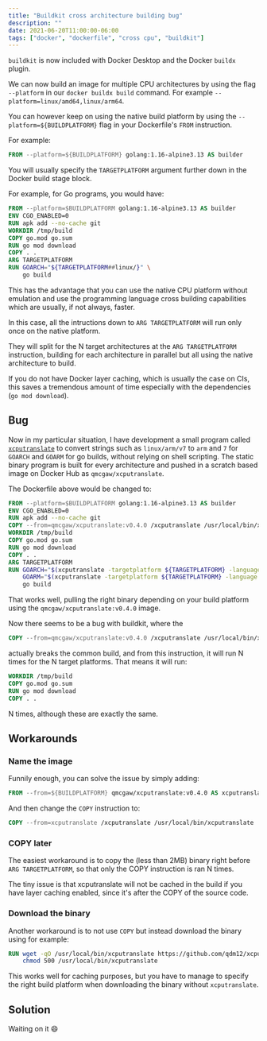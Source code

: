 ```yaml
---
title: "Buildkit cross architecture building bug"
description: ""
date: 2021-06-20T11:00:00-06:00
tags: ["docker", "dockerfile", "cross cpu", "buildkit"]
---
```



`buildkit` is now included with Docker Desktop and the Docker `buildx` plugin.

We can now build an image for multiple CPU architectures by using the flag `--platform` in our `docker buildx build` command.
For example `--platform=linux/amd64,linux/arm64`.

You can however keep on using the native build platform by using the `--platform=${BUILDPLATFORM}` flag in your Dockerfile's `FROM` instruction.

For example:

```Dockerfile
FROM --platform=${BUILDPLATFORM} golang:1.16-alpine3.13 AS builder
```

You will usually specify the `TARGETPLATFORM` argument further down in the Docker build stage block.

For example, for Go programs, you would have:

```Dockerfile
FROM --platform=$BUILDPLATFORM golang:1.16-alpine3.13 AS builder
ENV CGO_ENABLED=0
RUN apk add --no-cache git
WORKDIR /tmp/build
COPY go.mod go.sum
RUN go mod download
COPY . .
ARG TARGETPLATFORM
RUN GOARCH="${TARGETPLATFORM##linux/}" \
    go build
```

This has the advantage that you can use the native CPU platform without emulation and use the programming language cross building capabilities
which are usually, if not always, faster.

In this case, all the intructions down to `ARG TARGETPLATFORM` will run only once on the native platform.

They will split for the N target architectures at the `ARG TARGETPLATFORM` instruction, building for each architecture in parallel but all using the native architecture to build.

If you do not have Docker layer caching, which is usually the case on CIs, this saves a tremendous amount of time especially with the dependencies (`go mod download`).

## Bug

Now in my particular situation, I have development a small program called [`xcputranslate`](https://github.com/qdm12/xcputranslate) to convert strings such as `linux/arm/v7` to `arm` and `7` for `GOARCH` and `GOARM` for go builds, without relying on shell scripting. The static binary program is built for every architecture and pushed in a scratch based image on Docker Hub as `qmcgaw/xcputranslate`.

The Dockerfile above would be changed to:

```Dockerfile
FROM --platform=$BUILDPLATFORM golang:1.16-alpine3.13 AS builder
ENV CGO_ENABLED=0
RUN apk add --no-cache git
COPY --from=qmcgaw/xcputranslate:v0.4.0 /xcputranslate /usr/local/bin/xcputranslate
WORKDIR /tmp/build
COPY go.mod go.sum
RUN go mod download
COPY . .
ARG TARGETPLATFORM
RUN GOARCH="$(xcputranslate -targetplatform ${TARGETPLATFORM} -language golang -field arch)" \
    GOARM="$(xcputranslate -targetplatform ${TARGETPLATFORM} -language golang -field arm)" \
    go build
```

That works well, pulling the right binary depending on your build platform using the `qmcgaw/xcputranslate:v0.4.0` image.

Now there seems to be a bug with buildkit, where the

```Dockerfile
COPY --from=qmcgaw/xcputranslate:v0.4.0 /xcputranslate /usr/local/bin/xcputranslate
```

actually breaks the common build, and from this instruction, it will run N times for the N target platforms.
That means it will run:

```Dockerfile
WORKDIR /tmp/build
COPY go.mod go.sum
RUN go mod download
COPY . .
```

N times, although these are exactly the same.

## Workarounds

### Name the image

Funnily enough, you can solve the issue by simply adding:

```Dockerfile
FROM --from=${BUILDPLATFORM} qmcgaw/xcputranslate:v0.4.0 AS xcputranslate
```

And then change the `COPY` instruction to:

```Dockerfile
COPY --from=xcputranslate /xcputranslate /usr/local/bin/xcputranslate
```

### COPY later

The easiest workaround is to copy the (less than 2MB) binary right before `ARG TARGETPLATFORM`, so that only the COPY instruction is ran N times.

The tiny issue is that xcputranslate will not be cached in the build if you have layer caching enabled, since it's after the COPY of the source code.

### Download the binary

Another workaround is to not use `COPY` but instead download the binary using for example:

```Dockerfile
RUN wget -qO /usr/local/bin/xcputranslate https://github.com/qdm12/xcputranslate/releases/download/v0.5.0/xcputranslate_0.5.0_linux_amd64 && \
    chmod 500 /usr/local/bin/xcputranslate
```

This works well for caching purposes, but you have to manage to specify the right build platform when downloading the binary without `xcputranslate`.

## Solution

Waiting on it 😄
